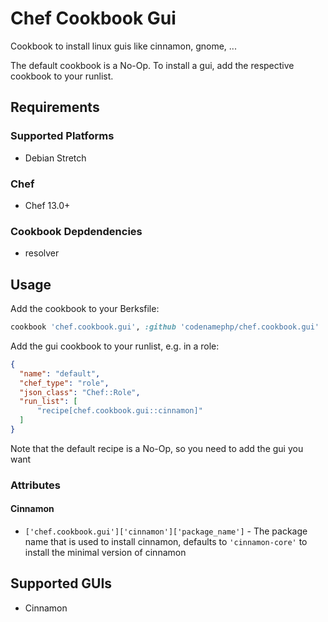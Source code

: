 # Chef Cookbook Gui

Cookbook to install linux guis like cinnamon, gnome, ...

The default cookbook is a No-Op. To install a gui, add the respective cookbook to your runlist.

## Requirements

### Supported Platforms

- Debian Stretch

### Chef

- Chef 13.0+

### Cookbook Depdendencies

- resolver

## Usage

Add the cookbook to your Berksfile:

```ruby
cookbook 'chef.cookbook.gui', :github 'codenamephp/chef.cookbook.gui'
```

Add the gui cookbook to your runlist, e.g. in a role:

```json
{
  "name": "default",
  "chef_type": "role",
  "json_class": "Chef::Role",
  "run_list": [
	  "recipe[chef.cookbook.gui::cinnamon]"
  ]
}
```

Note that the default recipe is a No-Op, so you need to add the gui you want

### Attributes

#### Cinnamon

- `['chef.cookbook.gui']['cinnamon']['package_name']` - The package name that is used 
  to install cinnamon, defaults to `'cinnamon-core'` to install the minimal version of cinnamon
  
## Supported GUIs

- Cinnamon